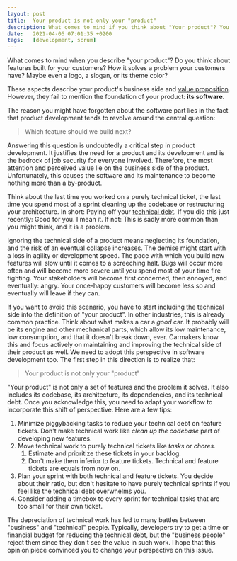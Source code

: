 ```yaml
---
layout: post
title:  Your product is not only your "product"
description: What comes to mind if you think about "Your product"? You probably think about features built for your customers. However, your "product" also includes something else. Your software.
date:   2021-04-06 07:01:35 +0200
tags:   [development, scrum]
---
```


What comes to mind when you describe "your product"? Do you think about features built for your customers? How it solves a problem your customers have? Maybe even a logo, a slogan, or its theme color?

These aspects describe your product's business side and [value proposition](https://www.investopedia.com/terms/v/valueproposition.asp). However, they fail to mention the foundation of your product: **its software**.

The reason you might have forgotten about the software part lies in the fact that product development tends to revolve around the central question:

> Which feature should we build next?

Answering this question is undoubtedly a critical step in product development. It justifies the need for a product and its development and is the bedrock of job security for everyone involved. Therefore, the most attention and perceived value lie on the business side of the product. Unfortunately, this causes the software and its maintenance to become nothing more than a by-product.

Think about the last time you worked on a purely technical ticket, the last time you spend most of a sprint cleaning up the codebase or restructuring your architecture. In short: Paying off your [technical debt](https://martinfowler.com/bliki/TechnicalDebt.html). If you did this just recently: Good for you. I mean it. If not: This is sadly more common than you might think, and it is a problem.

Ignoring the technical side of a product means neglecting its foundation, and the risk of an eventual collapse increases. The demise might start with a loss in agility or development speed. The pace with which you build new features will slow until it comes to a screeching halt. Bugs will occur more often and will become more severe until you spend most of your time fire fighting. Your stakeholders will become first concerned, then annoyed, and eventually: angry. Your once-happy customers will become less so and eventually will leave if they can.

If you want to avoid this scenario, you have to start including the technical side into the definition of "your product". In other industries, this is already common practice. Think about what makes a car a *good* car. It probably will be its engine and other mechanical parts, which allow its low maintenance, low consumption, and that it doesn't break down, ever. Carmakers know this and focus actively on maintaining and improving the technical side of their product as well. We need to adopt this perspective in software development too. The first step in this direction is to realize that:

> Your product is not only your "product"

"Your product" is not only a set of features and the problem it solves. It also includes its codebase, its architecture, its dependencies, and its technical debt. Once you acknowledge this, you need to adapt your workflow to incorporate this shift of perspective. Here are a few tips:

1. Minimize piggybacking tasks to reduce your technical debt on feature tickets. Don't make technical work like *clean up the codebase* part of developing new features. 
2. Move technical work to purely technical tickets like *tasks* or *chores*.
   1. Estimate and prioritize these tickets in your backlog.
   2. Don't make them inferior to feature tickets. Technical and feature tickets are equals from now on.
3. Plan your sprint with both technical and feature tickets. You decide about their ratio, but don't hesitate to have purely technical sprints if you feel like the technical debt overwhelms you.
4. Consider adding a timebox to every sprint for technical tasks that are too small for their own ticket.

The depreciation of technical work has led to many battles between "business" and "technical" people. Typically, developers try to get a time or financial budget for reducing the technical debt, but the "business people" reject them since they don't see the value in such work. I hope that this opinion piece convinced you to change your perspective on this issue.
